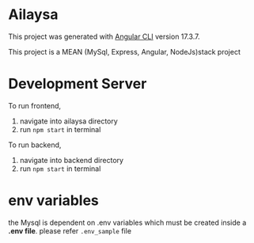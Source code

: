 # Ailaysa

This project was generated with [Angular CLI](https://github.com/angular/angular-cli) version 17.3.7.

This project is a MEAN (MySql, Express, Angular, NodeJs)stack project

# Development Server

To run frontend,

1. navigate into ailaysa directory
2. run `npm start` in terminal

To run backend,

1. navigate into backend directory
2. run `npm start` in terminal

# env variables

the Mysql is dependent on .env variables which must be created inside a **.env file**. please refer `.env_sample` file
